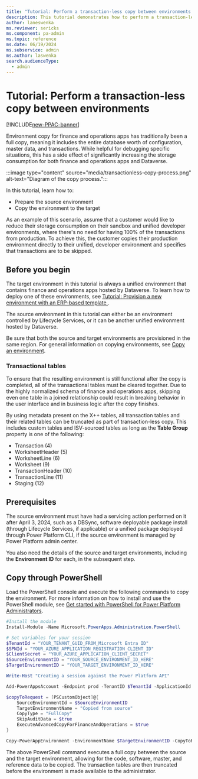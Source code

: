 ```yaml
---
title: "Tutorial: Perform a transaction-less copy between environments  | Microsoft Docs"
description: This tutorial demonstrates how to perform a transaction-less copy between unified environments.
author: laneswenka
ms.reviewer: sericks
ms.component: pa-admin
ms.topic: reference
ms.date: 06/19/2024
ms.subservice: admin
ms.author: laswenka
search.audienceType: 
  - admin
---
```


# Tutorial: Perform a transaction-less copy between environments 

[!INCLUDE[new-PPAC-banner](~/includes/new-PPAC-banner.md)]

Environment copy for finance and operations apps has traditionally been a full copy, meaning it includes the entire database worth of configuration, master data, and transactions.  While helpful for debugging specific situations, this has a side effect of significantly increasing the storage consumption for both finance and operations apps and Dataverse.  

:::image type="content" source="media/transactionless-copy-process.png" alt-text="Diagram of the copy process.":::

In this tutorial, learn how to:

- Prepare the source environment
- Copy the environment to the target

As an example of this scenario, assume that a customer would like to reduce their storage consumption on their sandbox and unified developer environments, where there's no need for having 100% of the transactions from production. To achieve this, the customer copies their production environment directly to their unified, developer environment and specifies that transactions are to be skipped.

## Before you begin

The target environment in this tutorial is always a unified environment that contains finance and operations apps hosted by Dataverse. To learn how to deploy one of these environments, see [Tutorial: Provision a new environment with an ERP-based template ](./tutorial-deploy-new-environment-with-ERP-template.md).

The source environment in this tutorial can either be an environment controlled by Lifecycle Services, or it can be another unified environment hosted by Dataverse.  

Be sure that both the source and target environments are provisioned in the same region. For general information on copying environments, see [Copy an environment](../copy-environment.md).

### Transactional tables
To ensure that the resulting environment is still functional after the copy is completed, all of the transactional tables must be cleared together. Due to the highly normalized schema of finance and operations apps, skipping even one table in a joined relationship could result in breaking behavior in the user interface and in business logic after the copy finishes.  

By using metadata present on the X++ tables, all transaction tables and their related tables can be truncated as part of transaction-less copy. This includes custom tables and ISV-sourced tables as long as the **Table Group** property is one of the following:

- Transaction (4)
- WorksheetHeader (5)
- WorksheetLine (6)
- Worksheet (9)
- TransactionHeader (10)
- TransactionLine (11)
- Staging (12)

## Prerequisites
The source environment must have had a servicing action performed on it after April 3, 2024, such as a DBSync, software deployable package install (through Lifecycle Services, if applicable) or a unified package deployed through Power Platform CLI, if the source environment is managed by Power Platform admin center.

You also need the details of the source and target environments, including the **Environment ID** for each, in the subsequent step.

## Copy through PowerShell

Load the PowerShell console and execute the following commands to copy the environment. For more information on how to install and use the PowerShell module, see [Get started with PowerShell for Power Platform Administrators](../powershell-getting-started.md).

```PowerShell
#Install the module
Install-Module -Name Microsoft.PowerApps.Administration.PowerShell

# Set variables for your session
$TenantId = "YOUR_TENANT_GUID_FROM_Microsoft Entra ID"
$SPNId = "YOUR_AZURE_APPLICATION_REGISTRATION_CLIENT_ID"
$ClientSecret = "YOUR_AZURE_APPLICATION_CLIENT_SECRET"
$SourceEnvironmentID = "YOUR_SOURCE_ENVIRONMENT_ID_HERE"
$TargetEnvironmentID = "YOUR_TARGET_ENVIRONMENT_ID_HERE"

Write-Host "Creating a session against the Power Platform API"

Add-PowerAppsAccount -Endpoint prod -TenantID $TenantId -ApplicationId $SPNId -ClientSecret $ClientSecret

$copyToRequest = [PSCustomObject]@{
    SourceEnvironmentId = $SourceEnvironmentID
    TargetEnvironmentName = "Copied from source"
    CopyType = "FullCopy"
    SkipAuditData = $true
    ExecuteAdvancedCopyForFinanceAndOperations = $true
}

Copy-PowerAppEnvironment -EnvironmentName $TargetEnvironmentID -CopyToRequestDefinition $copyToRequest
```
The above PowerShell command executes a full copy between the source and the target environment, allowing for the code, software, master, and reference data to be copied.  The transaction tables are then truncated before the environment is made available to the administrator.

